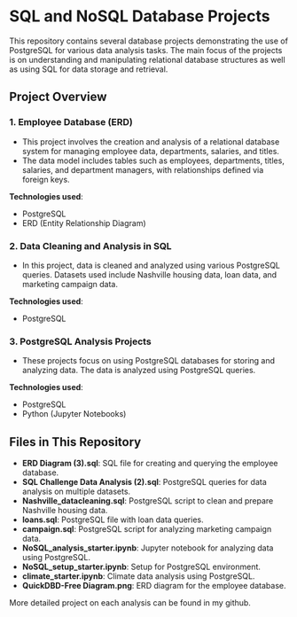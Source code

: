 # SQL and NoSQL Database Projects

This repository contains several database projects demonstrating the use of PostgreSQL for various data analysis tasks. The main focus of the projects is on understanding and manipulating relational database structures as well as using SQL for data storage and retrieval.

## Project Overview

### 1. **Employee Database (ERD)**
   - This project involves the creation and analysis of a relational database system for managing employee data, departments, salaries, and titles.
   - The data model includes tables such as employees, departments, titles, salaries, and department managers, with relationships defined via foreign keys.
   
   **Technologies used**:
   - PostgreSQL
   - ERD (Entity Relationship Diagram)
   
### 2. **Data Cleaning and Analysis in SQL**
   - In this project, data is cleaned and analyzed using various PostgreSQL queries. Datasets used include Nashville housing data, loan data, and marketing campaign data.
   
   **Technologies used**:
   - PostgreSQL

### 3. **PostgreSQL Analysis Projects**
   - These projects focus on using PostgreSQL databases for storing and analyzing data. The data is analyzed using PostgreSQL queries.

   **Technologies used**:
   - PostgreSQL
   - Python (Jupyter Notebooks)

## Files in This Repository

- **ERD Diagram (3).sql**: SQL file for creating and querying the employee database.
- **SQL Challenge Data Analysis (2).sql**: PostgreSQL queries for data analysis on multiple datasets.
- **Nashville_datacleaning.sql**: PostgreSQL script to clean and prepare Nashville housing data.
- **loans.sql**: PostgreSQL file with loan data queries.
- **campaign.sql**: PostgreSQL script for analyzing marketing campaign data.
- **NoSQL_analysis_starter.ipynb**: Jupyter notebook for analyzing data using PostgreSQL.
- **NoSQL_setup_starter.ipynb**: Setup for PostgreSQL environment.
- **climate_starter.ipynb**: Climate data analysis using PostgreSQL.
- **QuickDBD-Free Diagram.png**: ERD diagram for the employee database.

More detailed project on each analysis can be found in my github.
